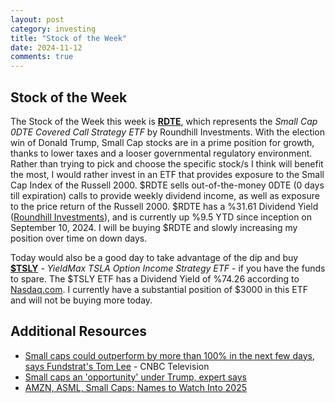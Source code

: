 ```yaml
---
layout: post
category: investing
title: "Stock of the Week"
date: 2024-11-12
comments: true
---
```


## Stock of the Week
The Stock of the Week this week is [**RDTE**](https://www.roundhillinvestments.com/etf/rdte/), which represents the *Small Cap 0DTE Covered Call Strategy ETF* by Roundhill Investments. With the election win of Donald Trump, Small Cap stocks are in a prime position for growth, thanks to lower taxes and a looser governmental regulatory environment. Rather than trying to pick and choose the specific stock/s I think will benefit the most, I would rather invest in an ETF that provides exposure to the Small Cap Index of the Russell 2000. $RDTE sells out-of-the-money 0DTE (0 days till expiration) calls to provide weekly dividend income, as well as exposure to the price return of the Russell 2000. $RDTE has a %31.61 Dividend Yield ([Roundhill Investments](https://www.roundhillinvestments.com/etf/rdte/)), and is currently up %9.5 YTD since inception on September 10, 2024. I will be buying $RDTE and slowly increasing my position over time on down days.  

Today would also be a good day to take advantage of the dip and buy [**$TSLY**](https://www.nasdaq.com/market-activity/etf/tsly/dividend-history) - *YieldMax TSLA Option Income Strategy ETF* - if you have the funds to spare. The $TSLY ETF has a Dividend Yield of %74.26 according to [Nasdaq.com](https://www.nasdaq.com/market-activity/etf/tsly/dividend-history). I currently have a substantial position of $3000 in this ETF and will not be buying more today. 

## Additional Resources
- [Small caps could outperform by more than 100% in the next few days, says Fundstrat's Tom Lee](https://www.youtube.com/watch?v=-Q1W8TubiDY) - CNBC Television
- [Small caps an 'opportunity' under Trump, expert says](https://www.youtube.com/watch?v=h0wmKvkFhIg)
- [AMZN, ASML, Small Caps: Names to Watch Into 2025](https://www.youtube.com/watch?v=XHQtcSGMEpQ)